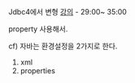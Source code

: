 Jdbc4에서 변형
[강의](https://youtu.be/e8zuLdUP77M) - 29:00~ 35:00  

property 사용해서.

cf) 자바는 환경설정을 2가지로 한다.  
1. xml
2. properties

